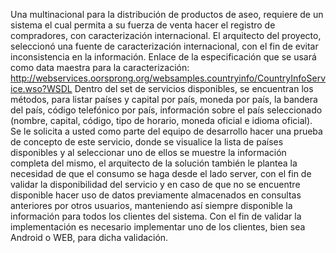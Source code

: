 Una multinacional para la distribución de productos de aseo, requiere de un sistema el cual permita a su fuerza de venta hacer el registro de compradores, con caracterización internacional. El arquitecto del proyecto, seleccionó una fuente de caracterización internacional, con el fin de evitar inconsistencia en la información.
Enlace de la especificación que se usará como data maestra para la caracterización:
http://webservices.oorsprong.org/websamples.countryinfo/CountryInfoService.wso?WSDL
Dentro del set de servicios disponibles, se encuentran los métodos, para listar países y capital por país, moneda por país, la bandera del país, código telefónico por país, información sobre el país seleccionado (nombre, capital, código, tipo de horario, moneda oficial e idioma oficial).
Se le solicita a usted como parte del equipo de desarrollo hacer una prueba de concepto de este servicio, donde se visualice la lista de países disponibles y al seleccionar uno de ellos se muestre la información completa del mismo, el arquitecto de la solución también le plantea la necesidad de que el consumo se haga desde el lado server, con el fin de validar la disponibilidad del servicio y en caso de que no se encuentre disponible hacer uso de datos previamente almacenados en consultas anteriores por otros usuarios, manteniendo así siempre disponible la información para todos los clientes del sistema.
Con el fin de validar la implementación es necesario implementar uno de los clientes, bien sea Android o WEB, para dicha validación.